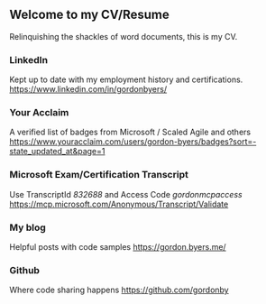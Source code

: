 ## Welcome to my CV/Resume
Relinquishing the shackles of word documents, this is my CV.

### LinkedIn
Kept up to date with my employment history and certifications.
https://www.linkedin.com/in/gordonbyers/

### Your Acclaim
A verified list of badges from Microsoft / Scaled Agile and others
https://www.youracclaim.com/users/gordon-byers/badges?sort=-state_updated_at&page=1

### Microsoft Exam/Certification Transcript
Use TranscriptId *832688* and Access Code *gordonmcpaccess*
https://mcp.microsoft.com/Anonymous/Transcript/Validate

### My blog
Helpful posts with code samples
https://gordon.byers.me/

### Github
Where code sharing happens
https://github.com/gordonby
